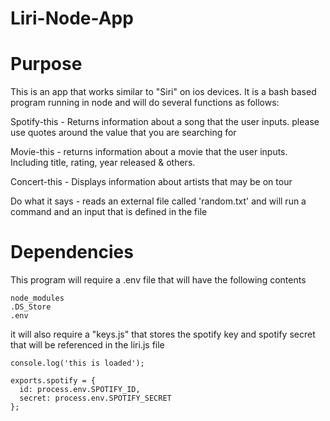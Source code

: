 # Liri-Node-App

# Purpose

This is an app that works similar to "Siri" on ios devices.  It is a bash based program running in node and will do several functions as follows:

Spotify-this - Returns information about a song that the user inputs.  please use quotes around the value that you are searching for

Movie-this - returns information about a movie that the user inputs.  Including title, rating, year released & others.

Concert-this - Displays information about artists that may be on tour

Do what it says - reads an external file called 'random.txt' and will run a command and an input that is defined in the file

# Dependencies

This program will require a .env file that will have the following contents

```
node_modules
.DS_Store
.env
```

it will also require a "keys.js" that stores the spotify key and spotify secret that will be referenced in the liri.js file

```
console.log('this is loaded');

exports.spotify = {
  id: process.env.SPOTIFY_ID,
  secret: process.env.SPOTIFY_SECRET
};
```